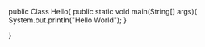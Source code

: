 public Class Hello{
  public static void main(String[] args){
    System.out.println("Hello World");
  }

}
